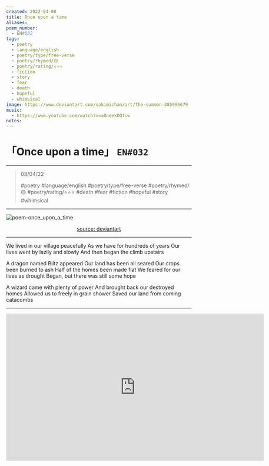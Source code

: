 ```yaml
---
created: 2022-04-08
title: Once upon a time
aliases:
poem_number:
  - EN#032
tags:
  - poetry
  - language/english
  - poetry/type/free-verse
  - poetry/rhymed/🟡
  - poetry/rating/⭐⭐⭐
  - fiction
  - story
  - fear
  - death
  - hopeful
  - whimsical
image: https://www.deviantart.com/sakimichan/art/The-summon-385996679
music:
  - https://www.youtube.com/watch?v=aOneekDQfcw
notes:
---
```

# 「Once upon a time」 `EN#032`

---

> 08/04/22
> 
> #poetry 
> #language/english 
> #poetry/type/free-verse 
> #poetry/rhymed/🟡 
> #poetry/rating/⭐⭐⭐ 
> #death #fear #fiction #hopeful #story #whimsical 

---

![poem-once_upon_a_time](../!art/poem-once_upon_a_time.jpg)


<center class="img_caption"><a href="https://www.deviantart.com/sakimichan/art/The-summon-385996679" class="source-link">source: deviantart</a></center>

---

We lived in our village peacefully
As we have for hundreds of years
Our lives went by lazily and slowly
And then began the climb upstairs

A dragon named Blitz appeared
Our land has been all seared
Our crops been burned to ash
Half of the homes been made flat
We feared for our lives as drought
Began, but there was still some hope

A wizard came with plenty of power
And brought back our destroyed homes
Allowed us to freely in grain shower
Saved our land from coming catacombs

---

<iframe width="700" height="400" src="https://www.youtube-nocookie.com/embed/aOneekDQfcw?si=_7Exyel3LLoaSNp9" title="YouTube video player" frameborder="0" allow="accelerometer; autoplay; clipboard-write; encrypted-media; gyroscope; picture-in-picture; web-share" referrerpolicy="strict-origin-when-cross-origin" allowfullscreen></iframe>